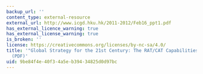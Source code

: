 ```yaml
---
backup_url: ''
content_type: external-resource
external_url: http://www.icgd.hku.hk/2011-2012/Feb16_ppt1.pdf
has_external_licence_warning: true
has_external_license_warning: true
is_broken: ''
license: https://creativecommons.org/licenses/by-nc-sa/4.0/
title: '"Global Strategy for the 21st Century: The RAT/CAT Capabilities Perspective."
  (PDF)'
uid: 9be84f4e-40f3-4a5e-b394-34825d0d97bc
---
```

